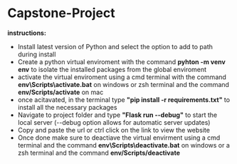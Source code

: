 # Capstone-Project

**instructions:**

- Install latest version of Python and select the option to add to path during install
- Create a python virtual enviroment with the command **pyhton -m venv env** to isolate the installed packages from the global enviroment
- activate the virtual enviroment using a cmd terminal with the command **env\Scripts\activate.bat** on windows or zsh terminal and the command **env/Scripts/activate** on mac
- once acitavated, in the terminal type **"pip install -r requirements.txt"** to install all the necessary packages
- Navigate to project folder and type **"Flask run --debug"** to start the local server (--debug option allows for automatic server updates)
- Copy and paste the url or ctrl click on the link to view the website
- Once done make sure to deactiave the virtual envirment using a cmd terminal and the command **env\Scripts\deactivate.bat** on windows or a zsh terminal and the command **env/Scripts/deactivate**
